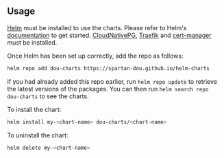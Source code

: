 ## Usage

[Helm](https://helm.sh) must be installed to use the charts.  Please refer to
Helm's [documentation](https://helm.sh/docs) to get started.
[CloudNativePG](https://github.com/cloudnative-pg/cloudnative-pg), [Traefik](https://github.com/traefik/traefik) and [cert-manager](https://github.com/cert-manager/cert-manager) must be installed.

Once Helm has been set up correctly, add the repo as follows:

```bash
helm repo add dou-charts https://spartan-dou.github.io/helm-charts
```

If you had already added this repo earlier, run `helm repo update` to retrieve
the latest versions of the packages.  You can then run `helm search repo
dou-charts` to see the charts.

To install the <chart-name> chart:

```bash
helm install my-<chart-name> dou-charts/<chart-name>
```

To uninstall the chart:

```bash
helm delete my-<chart-name>
```